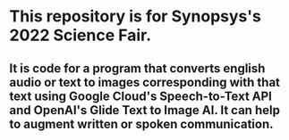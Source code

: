 # This repository is for Synopsys's 2022 Science Fair.

## It is code for a program that converts english audio or text to images corresponding with that text using Google Cloud's Speech-to-Text API and OpenAI's Glide Text to Image AI. It can help to augment written or spoken communication.

